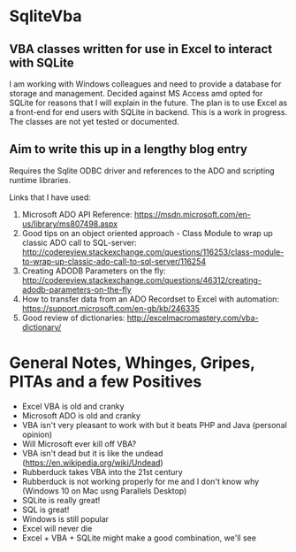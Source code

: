 # SqliteVba

## VBA classes written for use in Excel to interact with SQLite

I am working with Windows colleagues and need to provide a database for storage and management. 
Decided against MS Access amd opted for SQLite for reasons that I will explain in the future.
The plan is to use Excel as a front-end for end users with SQLite in backend.
This is a work in progress. The classes are not yet tested or documented.


## Aim to write this up in a lengthy blog entry

Requires the Sqlite ODBC driver and references to the ADO and scripting runtime libraries.

Links that I have used:

1. Microsoft ADO API Reference: https://msdn.microsoft.com/en-us/library/ms807498.aspx
3. Good tips on an object oriented approach - Class Module to wrap up classic ADO call to SQL-server: http://codereview.stackexchange.com/questions/116253/class-module-to-wrap-up-classic-ado-call-to-sql-server/116254
4. Creating ADODB Parameters on the fly: http://codereview.stackexchange.com/questions/46312/creating-adodb-parameters-on-the-fly
5. How to transfer data from an ADO Recordset to Excel with automation: https://support.microsoft.com/en-gb/kb/246335
6. Good review of dictionaries: http://excelmacromastery.com/vba-dictionary/

# General Notes, Whinges, Gripes, PITAs and a few Positives

* Excel VBA is old and cranky
* Microsoft ADO is old and cranky
* VBA isn't very pleasant to work with but it beats PHP and Java (personal opinion)
* Will Microsoft ever kill off VBA?
* VBA isn't dead but it is like the undead (https://en.wikipedia.org/wiki/Undead)
* Rubberduck takes VBA into the 21st century
* Rubberduck is not working properly for me and I don't know why (Windows 10 on Mac usng Parallels Desktop)
* SQLite is really great!
* SQL is great!
* Windows is still popular
* Excel will never die
* Excel + VBA + SQLite might make a good combination, we'll see
